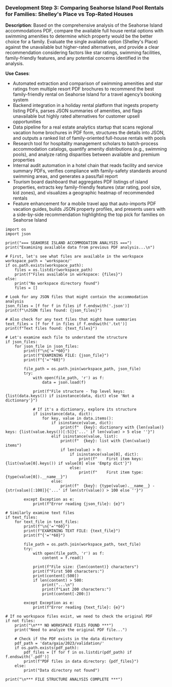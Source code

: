 ### Development Step 3: Comparing Seahorse Island Pool Rentals for Families: Shelley's Place vs Top-Rated Houses

**Description**: Based on the comprehensive analysis of the Seahorse Island accommodations PDF, compare the available full house rental options with swimming amenities to determine which property would be the better choice for a family. Evaluate the single available option (Shelley's Place) against the unavailable but higher-rated alternatives, and provide a clear recommendation considering factors like star ratings, swimming facilities, family-friendly features, and any potential concerns identified in the analysis.

**Use Cases**:
- Automated extraction and comparison of swimming amenities and star ratings from multiple resort PDF brochures to recommend the best family-friendly rental on Seahorse Island for a travel agency’s booking system
- Backend integration in a holiday rental platform that ingests property listing PDFs, parses JSON summaries of amenities, and flags unavailable but highly rated alternatives for customer upsell opportunities
- Data pipeline for a real estate analytics startup that scans regional vacation home brochures in PDF form, structures the details into JSON, and outputs a ranked list of family-oriented full-house rentals with pools
- Research tool for hospitality management scholars to batch-process accommodation catalogs, quantify amenity distributions (e.g., swimming pools), and analyze rating disparities between available and premium properties
- Internal audit automation in a hotel chain that reads facility and service summary PDFs, verifies compliance with family-safety standards around swimming areas, and generates a pass/fail report
- Tourism board dashboard that aggregates PDF listings of island properties, extracts key family-friendly features (star rating, pool size, kid zones), and visualizes a geographic heatmap of recommended rentals
- Feature enhancement for a mobile travel app that auto-imports PDF vacation guides, builds JSON property profiles, and presents users with a side-by-side recommendation highlighting the top pick for families on Seahorse Island

```
import os
import json

print("=== SEAHORSE ISLAND ACCOMMODATION ANALYSIS ===")
print("Examining available data from previous PDF analysis...\n")

# First, let's see what files are available in the workspace
workspace_path = 'workspace/'
if os.path.exists(workspace_path):
    files = os.listdir(workspace_path)
    print(f"Files available in workspace: {files}")
else:
    print("No workspace directory found")
    files = []

# Look for any JSON files that might contain the accommodation analysis
json_files = [f for f in files if f.endswith('.json')]
print(f"\nJSON files found: {json_files}")

# Also check for any text files that might have summaries
text_files = [f for f in files if f.endswith('.txt')]
print(f"Text files found: {text_files}")

# Let's examine each file to understand the structure
if json_files:
    for json_file in json_files:
        print(f"\n{'='*60}")
        print(f"EXAMINING FILE: {json_file}")
        print(f"{'='*60}")
        
        file_path = os.path.join(workspace_path, json_file)
        try:
            with open(file_path, 'r') as f:
                data = json.load(f)
            
            print(f"File structure - Top level keys: {list(data.keys()) if isinstance(data, dict) else 'Not a dictionary'}")
            
            # If it's a dictionary, explore its structure
            if isinstance(data, dict):
                for key, value in data.items():
                    if isinstance(value, dict):
                        print(f"  {key}: dictionary with {len(value)} keys: {list(value.keys())[:5]}{'...' if len(value) > 5 else ''}")
                    elif isinstance(value, list):
                        print(f"  {key}: list with {len(value)} items")
                        if len(value) > 0:
                            if isinstance(value[0], dict):
                                print(f"    First item keys: {list(value[0].keys()) if value[0] else 'Empty dict'}")
                            else:
                                print(f"    First item type: {type(value[0]).__name__}")
                    else:
                        print(f"  {key}: {type(value).__name__} - {str(value)[:100]}{'...' if len(str(value)) > 100 else ''}")
        
        except Exception as e:
            print(f"Error reading {json_file}: {e}")

# Similarly examine text files
if text_files:
    for text_file in text_files:
        print(f"\n{'='*60}")
        print(f"EXAMINING TEXT FILE: {text_file}")
        print(f"{'='*60}")
        
        file_path = os.path.join(workspace_path, text_file)
        try:
            with open(file_path, 'r') as f:
                content = f.read()
            
            print(f"File size: {len(content)} characters")
            print(f"First 500 characters:")
            print(content[:500])
            if len(content) > 500:
                print("...\n")
                print(f"Last 200 characters:")
                print(content[-200:])
        
        except Exception as e:
            print(f"Error reading {text_file}: {e}")

# If no workspace files exist, we need to check the original PDF
if not files:
    print("\n*** NO WORKSPACE FILES FOUND ***")
    print("Need to analyze the original PDF file...")
    
    # Check if the PDF exists in the data directory
    pdf_path = 'data/gaia/2023/validation/'
    if os.path.exists(pdf_path):
        pdf_files = [f for f in os.listdir(pdf_path) if f.endswith('.pdf')]
        print(f"PDF files in data directory: {pdf_files}")
    else:
        print("Data directory not found")

print("\n*** FILE STRUCTURE ANALYSIS COMPLETE ***")
```